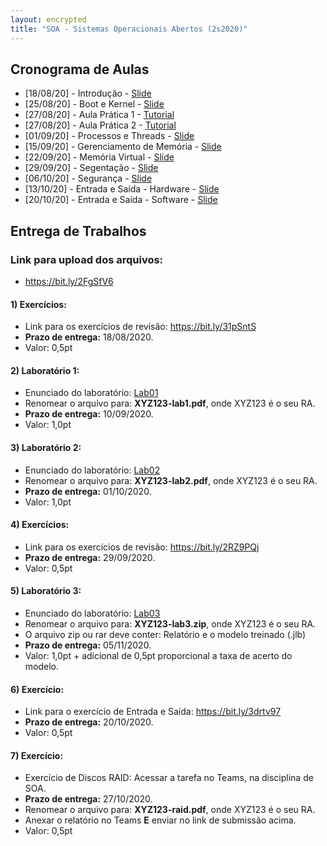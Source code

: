 ```yaml
---
layout: encrypted
title: "SOA - Sistemas Operacionais Abertos (2s2020)"
---
```


## Cronograma de Aulas

- [18/08/20] - Introdução - <a href="/soa/Aula1-Introducao.pdf" target="_blank">Slide</a>
- [25/08/20] - Boot e Kernel - <a href="/soa/Aula2-Boot-Kernel.pdf" target="_blank">Slide</a>
- [27/08/20] - Aula Prática 1 - <a href="pratica1" target="_blank">Tutorial</a>
- [27/08/20] - Aula Prática 2 - <a href="pratica2" target="_blank">Tutorial</a>
- [01/09/20] - Processos e Threads - <a href="/soa/Aula3-Processo-Thread.pdf" target="_blank">Slide</a>
- [15/09/20] - Gerenciamento de Memória - <a href="/soa/Aula4-Gerenc-Memoria.pdf" target="_blank">Slide</a>
- [22/09/20] - Memória Virtual - <a href="/soa/Aula5-Memoria-Virtual.pdf" target="_blank">Slide</a>
- [29/09/20] - Segentação - <a href="/soa/Aula6-Segmentação.pdf" target="_blank">Slide</a>
- [06/10/20] - Segurança - <a href="/soa/Aula7-Seguranca.pdf" target="_blank">Slide</a>
- [13/10/20] - Entrada e Saída - Hardware - <a href="/soa/Aula8-ESHardware.pdf" target="_blank">Slide</a>
- [20/10/20] - Entrada e Saída - Software - <a href="/soa/Aula9-ESSoftware.pdf" target="_blank">Slide</a>

## Entrega de Trabalhos

### Link para upload dos arquivos: 
 - <a href="https://bit.ly/2FgSfV6" target="_blank">https://bit.ly/2FgSfV6</a>

#### 1) Exercícios:
 - Link para os exercícios de revisão: <a href="https://bit.ly/31pSntS" target="_blank">https://bit.ly/31pSntS</a>
 - **Prazo de entrega:** 18/08/2020.
 - Valor: 0,5pt


#### 2) Laboratório 1:
 - Enunciado do laboratório: <a href="lab1" target="_blank">Lab01</a>
 - Renomear o arquivo para: **XYZ123-lab1.pdf**, onde XYZ123 é o seu RA. 
 - **Prazo de entrega:** 10/09/2020.
 - Valor: 1,0pt

#### 3) Laboratório 2:
 - Enunciado do laboratório: <a href="lab2" target="_blank">Lab02</a>
 - Renomear o arquivo para: **XYZ123-lab2.pdf**, onde XYZ123 é o seu RA. 
 - **Prazo de entrega:** 01/10/2020.
 - Valor: 1,0pt

#### 4) Exercícios:
 - Link para os exercícios de revisão: <a href="https://bit.ly/2RZ9PQj" target="_blank">https://bit.ly/2RZ9PQj</a>
 - **Prazo de entrega:** 29/09/2020.
 - Valor: 0,5pt 

#### 5) Laboratório 3:
 - Enunciado do laboratório: <a href="lab3" target="_blank">Lab03</a>
 - Renomear o arquivo para: **XYZ123-lab3.zip**, onde XYZ123 é o seu RA. 
 - O arquivo zip ou rar deve conter: Relatório e o modelo treinado (.jlb)
 - **Prazo de entrega:** 05/11/2020.
 - Valor: 1,0pt + adicional de 0,5pt proporcional a taxa de acerto do modelo.

#### 6) Exercício:
 - Link para o exercício de Entrada e Saída: <a href="https://bit.ly/3drtv97" target="_blank">https://bit.ly/3drtv97</a>
 - **Prazo de entrega:** 20/10/2020.
 - Valor: 0,5pt 

#### 7) Exercício:
 - Exercício de Discos RAID: Acessar a tarefa no Teams, na disciplina de SOA.
 - **Prazo de entrega:** 27/10/2020.
 - Renomear o arquivo para: **XYZ123-raid.pdf**, onde XYZ123 é o seu RA. 
 - Anexar o relatório no Teams **E** enviar no link de submissão acima.
 - Valor: 0,5pt 